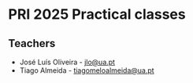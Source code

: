 # PRI 2025 Practical classes

## Teachers
- José Luís Oliveira - jlo@ua.pt
- Tiago Almeida - tiagomeloalmeida@ua.pt
